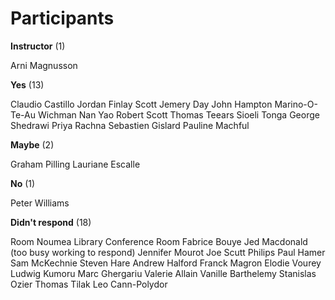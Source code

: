 # Participants

**Instructor** (1)

Arni Magnusson

**Yes** (13)

Claudio Castillo Jordan
Finlay Scott
Jemery Day
John Hampton
Marino-O-Te-Au Wichman
Nan Yao
Robert Scott
Thomas Teears
Sioeli Tonga
George Shedrawi
Priya Rachna
Sebastien Gislard
Pauline Machful

**Maybe** (2)

Graham Pilling
Lauriane Escalle

**No** (1)

Peter Williams

**Didn't respond** (18)

Room Noumea Library Conference Room
Fabrice Bouye
Jed Macdonald (too busy working to respond)
Jennifer Mourot
Joe Scutt Philips
Paul Hamer
Sam McKechnie
Steven Hare
Andrew Halford
Franck Magron
Elodie Vourey
Ludwig Kumoru
Marc Ghergariu
Valerie Allain
Vanille Barthelemy
Stanislas Ozier
Thomas Tilak
Leo Cann-Polydor
